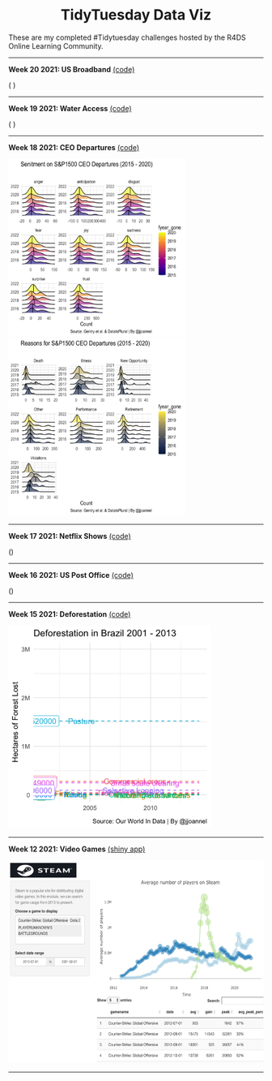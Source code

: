 
<h1 align="center"> TidyTuesday Data Viz</h1>
These are my completed #Tidytuesday challenges hosted by the R4DS Online Learning Community.

---     
**Week 20 2021: US Broadband** [(code)](https://github.com/jjoannel)

( )

---      
**Week 19 2021: Water Access** [(code)](https://github.com/jjoannel)

( )

---      
**Week 18 2021: CEO Departures** [(code)](https://github.com/jjoannel/TidyTuesday-2021/blob/main/Wk18_CEO/Wk18_CEO.Rmd)

<img src="https://github.com/jjoannel/TidyTuesday-2021/blob/main/Wk18_CEO/Wk18_CEO.png" alt="ggridges plot for CEO departures in past 5 years" width="350" height="350">  <img src="https://github.com/jjoannel/TidyTuesday-2021/blob/main/Wk18_CEO/Wk18_CEO2.png" alt="ggridges plot for reasons for CEO departures" width="350" height="350">

---     
**Week 17 2021: Netflix Shows** [(code)](https://github.com/jjoannel)

()

---
**Week 16 2021: US Post Office** [(code)](https://github.com/jjoannel)

()

---
**Week 15 2021: Deforestation** [(code)](https://github.com/jjoannel/TidyTuesday-2021/blob/main/Wk15_Deforestation/Wk15_Deforestation.Rmd)

<img src="https://github.com/jjoannel/TidyTuesday-2021/blob/main/Wk15_Deforestation/Wk15_BrazilDeforestation.gif" alt="Animated line plot of Brazil's deforestation in 2001-2013" width="400" height="400">

---
**Week 12 2021: Video Games** [(shiny app)](https://jdsjourney.shinyapps.io/games/)

<img src="https://github.com/jjoannel/TidyTuesday-2021/blob/main/Wk12_VideoGames/SteamPlotly.png" alt="Screenshot of interactive plotly embedded in Shiny app" width="700" height="400">

---
